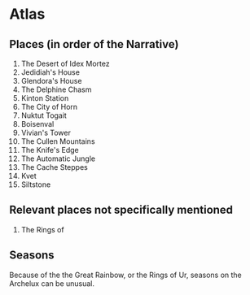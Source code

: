 # Atlas

## Places (in order of the Narrative) 

1. The Desert of Idex Mortez
2. Jedidiah's House
3. Glendora's House
4. The Delphine Chasm
5. Kinton Station
6. The City of Horn
7. Nuktut Togait
8. Boisenval
9. Vivian's Tower
10. The Cullen Mountains
11. The Knife's Edge
12. The Automatic Jungle
13. The Cache Steppes
14. Kvet
15. Siltstone

## Relevant places not specifically mentioned
1. The Rings of 

## Seasons
Because of the the Great Rainbow, or the Rings of Ur, seasons on the Archelux can be unusual.